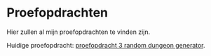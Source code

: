 # Proefopdrachten

Hier zullen al mijn proefopdrachten te vinden zijn.

Huidige proefopdracht: [proefopdracht 3 random dungeon generator](https://github.com/Doyrd/proefopdrachten/tree/master/Proefopdracht%203%20(PGD)).
